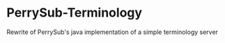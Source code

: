 PerrySub-Terminology
====================

Rewrite of PerrySub's java implementation of a simple terminology server